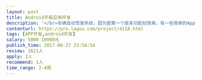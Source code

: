 ```yaml
---                
layout: post       
title: Android平板应用开发           
description: '</br>车辆自动驾驶系统，因为是第一个版本功能较简单。有一些简单的App设置页，一个主控制页面。主要功能是绘制出车辆行驶路径（不需要完整的道路绘制，只需要绘制一条直线道路+车辆行驶路径）和车辆障碍提醒。</br></br>1. 需要北京的工程师；</br>2. 根据客户的需要有 5天左右的驻场开发，其他时间远程协作；</br>3. 最好是全职自由职业，这样时间比较中可控。不过如果你有足够的自信能够胜任，兼职也可以接受。</br>'     
contenturl: https://pro.lagou.com/project/4118.html      
tags: [APP开发,android开发]            
salary: 5000-10000元          
publish_time: 2017-08-27 23:54:54         
review: 1621人                   
apply: 2人                   
recommend: 1人                   
time_range: 2-4周              
---                 
```

